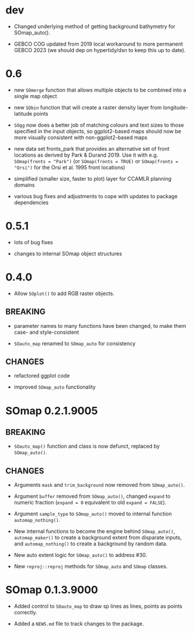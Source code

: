 # dev

* Changed underlying method of getting background bathymetry for SOmap_auto(). 

* GEBCO COG updated from 2019 local workaround to more permanent GEBCO 2023 (we should dep on hypertidy/dsn to keep this up to date). 

# 0.6

* new `SOmerge` function that allows multiple objects to be combined into a single map object

* new `SObin` function that will create a raster density layer from longitude-latitude points

* `SOgg` now does a better job of matching colours and text sizes to those specified in the input objects, so ggplot2-based maps should now be more visually consistent with non-ggplot2-based maps

* new data set fronts_park that provides an alternative set of front locations as derived by Park & Durand 2019. Use it with e.g. `SOmap(fronts = "Park")` (or `SOmap(fronts = TRUE)` or `SOmap(fronts = "Orsi")` for the Orsi et al. 1995 front locations)

* simplified (smaller size, faster to plot) layer for CCAMLR planning domains

* various bug fixes and adjustments to cope with updates to package dependencies

# 0.5.1

* lots of bug fixes

* changes to internal SOmap object structures

# 0.4.0

* Allow `SOplot()` to add RGB raster objects. 

## BREAKING

* parameter names to many functions have been changed, to make them case- and style-consistent

* `SOauto_map` renamed to `SOmap_auto` for consistency

## CHANGES

* refactored ggplot code

* improved `SOmap_auto` functionality


# SOmap 0.2.1.9005

## BREAKING

* `SOauto_map()` function and class is now defunct, replaced by `SOmap_auto()`.

## CHANGES

* Arguments `mask` and `trim_background`  now removed from `SOmap_auto()`.

* Argument `buffer` removed from `SOmap_auto()`, changed `expand` to numeric fraction (`expand = 0` equivalent to old `expand = FALSE`).

* Argument `sample_type` to `SOmap_auto()` moved to internal function `automap_nothing()`.

* New internal functions to become the engine behind `SOmap_auto()`,  `automap_maker()` to create a background extent from disparate inputs, and `automap_nothing()` to create a background by random data.

* New auto extent logic for `SOmap_auto()` to address #30.

* New `reproj::reproj` methods for `SOmap_auto` and `SOmap` classes.

# SOmap 0.1.3.9000

* Added control to `SOauto_map` to draw sp lines as lines, points as points correctly. 

* Added a `NEWS.md` file to track changes to the package.
